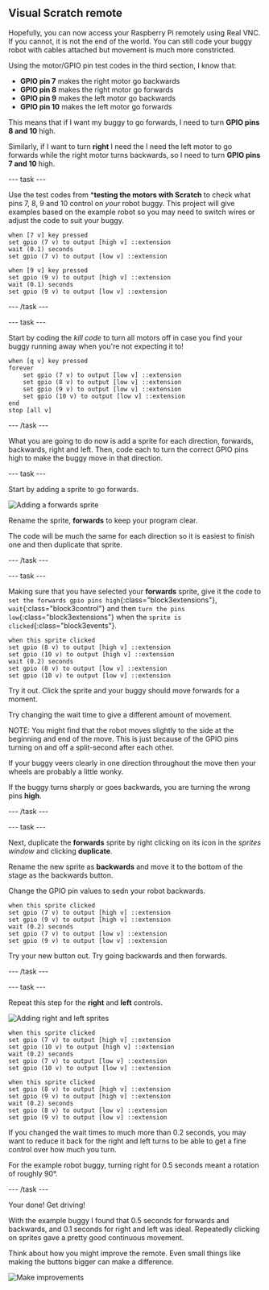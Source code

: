 ## Visual Scratch remote

Hopefully, you can now access your Raspberry Pi remotely using Real VNC. If you cannot, it is not the end of the world. You can still code your buggy robot with cables attached but movement is much more constricted.

Using the motor/GPIO pin test codes in the third section, I know that:

+ **GPIO pin 7** makes the right motor go backwards
+ **GPIO pin 8** makes the right motor go forwards
+ **GPIO pin 9** makes the left motor go backwards
+ **GPIO pin 10** makes the left motor go forwards

This means that if I want my buggy to go forwards, I need to turn **GPIO pins 8 and 10** high.

Similarly, if I want to turn **right** I need the I need the left motor to go forwards while the right motor turns backwards, so I need to turn **GPIO pins 7 and 10** high.

--- task ---

Use the test codes from ***testing the motors with Scratch** to check what pins 7, 8, 9 and 10 control on _your_ robot buggy. This project will give examples based on the example robot so you may need to switch wires or adjust the code to suit your buggy.

```blocks3
when [7 v] key pressed
set gpio (7 v) to output [high v] ::extension
wait (0.1) seconds
set gpio (7 v) to output [low v] ::extension

when [9 v] key pressed
set gpio (9 v) to output [high v] ::extension
wait (0.1) seconds
set gpio (9 v) to output [low v] ::extension
```

--- /task ---

--- task ---

Start by coding the _kill code_ to turn all motors off in case you find your buggy running away when you're not expecting it to!

```blocks3
when [q v] key pressed
forever
    set gpio (7 v) to output [low v] ::extension
    set gpio (8 v) to output [low v] ::extension
    set gpio (9 v) to output [low v] ::extension
    set gpio (10 v) to output [low v] ::extension
end
stop [all v]
```

--- /task ---

What you are going to do now is add a sprite for each direction, forwards, backwards, right and left. Then, code each to turn the correct GPIO pins high to make the buggy move in that direction.

--- task ---

Start by adding a sprite to go forwards.

![Adding a forwards sprite](images/visualRemote_forwardSprite.png)

Rename the sprite, **forwards** to keep your program clear.

The code will be much the same for each direction so it is easiest to finish one and then duplicate that sprite.

--- /task ---

--- task ---

Making sure that you have selected your **forwards** sprite, give it the code to `set the forwards gpio pins high`{:class="block3extensions"}, `wait`{:class="block3control"} and then `turn the pins low`{:class="block3extensions"} when the `sprite is clicked`{:class="block3events"}.

```blocks3
when this sprite clicked
set gpio (8 v) to output [high v] ::extension
set gpio (10 v) to output [high v] ::extension
wait (0.2) seconds
set gpio (8 v) to output [low v] ::extension
set gpio (10 v) to output [low v] ::extension

```

Try it out. Click the sprite and your buggy should move forwards for a moment. 

Try changing the wait time to give a different amount of movement.

NOTE: You might find that the robot moves slightly to the side at the beginning and end of the move. This is just because of the GPIO pins turning on and off a split-second after each other. 

If your buggy veers clearly in one direction throughout the move then your wheels are probably a little wonky.

If the buggy turns sharply or goes backwards, you are turning the wrong pins **high**.

--- /task ---

--- task ---

Next, duplicate the **forwards** sprite by right clicking on its icon in the _sprites window_ and clicking **duplicate**.

Rename the new sprite as **backwards** and move it to the bottom of the stage as the backwards button.

Change the GPIO pin values to sedn your robot backwards.

```blocks3
when this sprite clicked
set gpio (7 v) to output [high v] ::extension
set gpio (9 v) to output [high v] ::extension
wait (0.2) seconds
set gpio (7 v) to output [low v] ::extension
set gpio (9 v) to output [low v] ::extension

```

Try your new button out. Try going backwards and then forwards.

--- /task ---

--- task ---

Repeat this step for the **right** and **left** controls.

![Adding right and left sprites](images/visualRemote_directionSprites.png)

```blocks3
when this sprite clicked
set gpio (7 v) to output [high v] ::extension
set gpio (10 v) to output [high v] ::extension
wait (0.2) seconds
set gpio (7 v) to output [low v] ::extension
set gpio (10 v) to output [low v] ::extension

when this sprite clicked
set gpio (8 v) to output [high v] ::extension
set gpio (9 v) to output [high v] ::extension
wait (0.2) seconds
set gpio (8 v) to output [low v] ::extension
set gpio (9 v) to output [low v] ::extension
```

If you changed the wait times to much more than 0.2 seconds, you may want to reduce it back for the right and left turns to be able to get a fine control over how much you turn. 

For the example robot buggy, turning right for 0.5 seconds meant a rotation of roughly 90°.

--- /task ---

Your done! Get driving!

With the example buggy I found that 0.5 seconds for forwards and backwards, and 0.1 seconds for right and left was ideal. Repeatedly clicking on sprites gave a pretty good continuous movement.

Think about how you might improve the remote. Even small things like making the buttons bigger can make a difference.

![Make improvements](images/visualRemote_largerSprites.png)